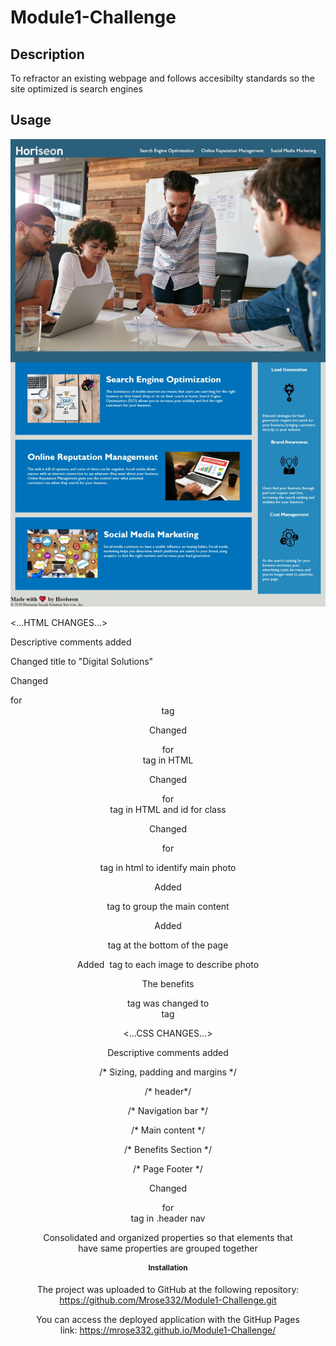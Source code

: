 # Module1-Challenge

## Description

To refractor an existing webpage and follows accesibilty standards so the site optimized is search engines

## Usage


<img src="assets/images/website-screenshot.jpeg">

<...HTML CHANGES...>

Descriptive comments added

<!-- header and navigation -->

<!-- hero -->

<!-- main content -->

<!-- seo section -->

<!-- online reputation section -->

<!-- social media marketing section -->

<!-- Additional secondary content -->

<!-- benefits section -->

<!-- Page footer -->


Changed title to "Digital Solutions"

Changed <div>  for <header> tag

Changed <div>  for <nav> tag in HTML

Changed <div> for <section> tag in HTML and id for class

Changed <div> for <figure> tag in html to identify main photo

Added <main> tag to group the main content

Added <footer> tag at the bottom of the page

Added <image alt> tag to each image to describe photo

The benefits <div> tag was changed to <aside> tag





<...CSS CHANGES...>

Descriptive comments added

/* Sizing, padding and margins */

/* header*/

/* Navigation bar */

/* Main content */

/* Benefits Section */

/* Page Footer */

Changed <div>  for <nav> tag in .header nav 

Consolidated and organized properties so that elements that have same properties are grouped together
  
# Installation
 
  The project was uploaded to GitHub at the following repository:  https://github.com/Mrose332/Module1-Challenge.git

  You can access the deployed application with the GitHup Pages link: https://mrose332.github.io/Module1-Challenge/
